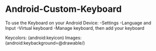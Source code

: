 # Android-Custom-Keyboard
To use the Keyboard on your Android Device:
-Settings
-Language and Input
-Virtual keyboard
-Manage keyboard, then add your keyboard

Keycolors: (android:keyicon)
Images: (android:keybackground=@drawable/)


